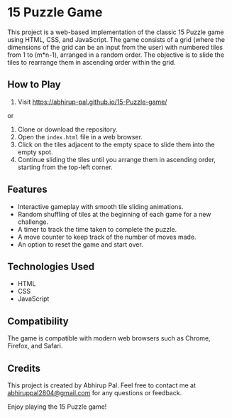 # 15 Puzzle Game

This project is a web-based implementation of the classic 15 Puzzle game using HTML, CSS, and JavaScript. The game consists of a grid (where the dimensions of the grid can be an input from the user) with numbered tiles from 1 to (m*n-1), arranged in a random order. The objective is to slide the tiles to rearrange them in ascending order within the grid.

## How to Play

1. Visit https://abhirup-pal.github.io/15-Puzzle-game/

or 

1. Clone or download the repository.
2. Open the `index.html` file in a web browser.
3. Click on the tiles adjacent to the empty space to slide them into the empty spot.
4. Continue sliding the tiles until you arrange them in ascending order, starting from the top-left corner.

## Features

- Interactive gameplay with smooth tile sliding animations.
- Random shuffling of tiles at the beginning of each game for a new challenge.
- A timer to track the time taken to complete the puzzle.
- A move counter to keep track of the number of moves made.
- An option to reset the game and start over.

## Technologies Used

- HTML
- CSS
- JavaScript

## Compatibility

The game is compatible with modern web browsers such as Chrome, Firefox, and Safari.

## Credits

This project is created by Abhirup Pal. Feel free to contact me at abhiruppal2804@gmail.com for any questions or feedback.

Enjoy playing the 15 Puzzle game!
